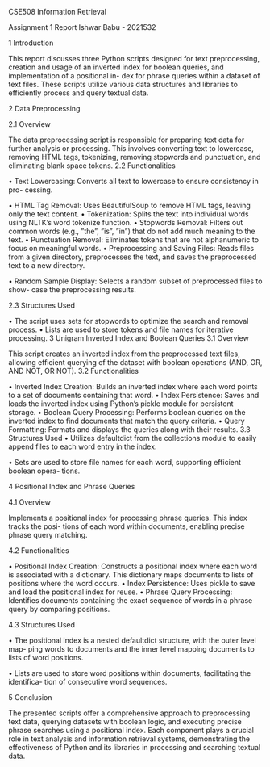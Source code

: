 CSE508 Information Retrieval

Assignment 1
Report
Ishwar Babu - 2021532

1 Introduction

This report discusses three Python scripts designed for text preprocessing, creation and
usage of an inverted index for boolean queries, and implementation of a positional in-
dex for phrase queries within a dataset of text files. These scripts utilize various data
structures and libraries to efficiently process and query textual data.

2 Data Preprocessing

2.1 Overview

The data preprocessing script is responsible for preparing text data for further analysis or
processing. This involves converting text to lowercase, removing HTML tags, tokenizing,
removing stopwords and punctuation, and eliminating blank space tokens.
2.2 Functionalities

• Text Lowercasing: Converts all text to lowercase to ensure consistency in pro-
cessing.

• HTML Tag Removal: Uses BeautifulSoup to remove HTML tags, leaving only
the text content.
• Tokenization: Splits the text into individual words using NLTK’s word tokenize
function.
• Stopwords Removal: Filters out common words (e.g., ”the”, ”is”, ”in”) that do
not add much meaning to the text.
• Punctuation Removal: Eliminates tokens that are not alphanumeric to focus on
meaningful words.
• Preprocessing and Saving Files: Reads files from a given directory, preprocesses
the text, and saves the preprocessed text to a new directory.

• Random Sample Display: Selects a random subset of preprocessed files to show-
case the preprocessing results.



2.3 Structures Used

• The script uses sets for stopwords to optimize the search and removal process.
• Lists are used to store tokens and file names for iterative processing.
3 Unigram Inverted Index and Boolean Queries
3.1 Overview

This script creates an inverted index from the preprocessed text files, allowing efficient
querying of the dataset with boolean operations (AND, OR, AND NOT, OR NOT).
3.2 Functionalities

• Inverted Index Creation: Builds an inverted index where each word points to a
set of documents containing that word.
• Index Persistence: Saves and loads the inverted index using Python’s pickle
module for persistent storage.
• Boolean Query Processing: Performs boolean queries on the inverted index to
find documents that match the query criteria.
• Query Formatting: Formats and displays the queries along with their results.
3.3 Structures Used
• Utilizes defaultdict from the collections module to easily append files to each word
entry in the index.

• Sets are used to store file names for each word, supporting efficient boolean opera-
tions.

4 Positional Index and Phrase Queries

4.1 Overview

Implements a positional index for processing phrase queries. This index tracks the posi-
tions of each word within documents, enabling precise phrase query matching.

4.2 Functionalities

• Positional Index Creation: Constructs a positional index where each word is
associated with a dictionary. This dictionary maps documents to lists of positions
where the word occurs.
• Index Persistence: Uses pickle to save and load the positional index for reuse.
• Phrase Query Processing: Identifies documents containing the exact sequence
of words in a phrase query by comparing positions.



4.3 Structures Used

• The positional index is a nested defaultdict structure, with the outer level map-
ping words to documents and the inner level mapping documents to lists of word
positions.

• Lists are used to store word positions within documents, facilitating the identifica-
tion of consecutive word sequences.

5 Conclusion

The presented scripts offer a comprehensive approach to preprocessing text data, querying
datasets with boolean logic, and executing precise phrase searches using a positional
index. Each component plays a crucial role in text analysis and information retrieval
systems, demonstrating the effectiveness of Python and its libraries in processing and
searching textual data.
